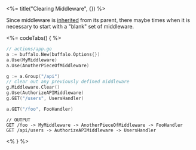 <%= title("Clearing Middleware", {}) %>

Since middleware is [inherited](#using-middleware) from its parent, there maybe times when it is necessary to start with a "blank" set of middleware.

<%= codeTabs() { %>
```go
// actions/app.go
a := buffalo.New(buffalo.Options{})
a.Use(MyMiddleware)
a.Use(AnotherPieceOfMiddleware)

g := a.Group("/api")
// clear out any previously defined middleware
g.Middleware.Clear()
g.Use(AuthorizeAPIMiddleware)
g.GET("/users", UsersHandler)

a.GET("/foo", FooHandler)
```

```text
// OUTPUT
GET /foo -> MyMiddleware -> AnotherPieceOfMiddleware -> FooHandler
GET /api/users -> AuthorizeAPIMiddleware -> UsersHandler
```
<% } %>
